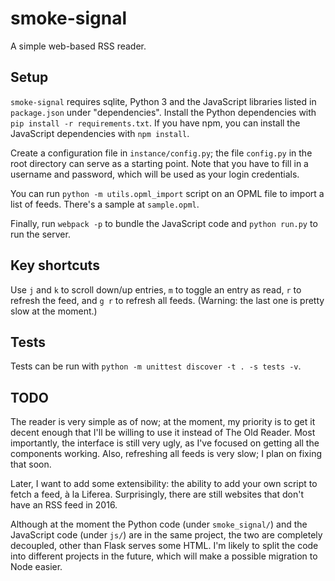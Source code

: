 # smoke-signal

A simple web-based RSS reader.

## Setup

`smoke-signal` requires sqlite, Python 3 and the JavaScript libraries listed in
`package.json` under "dependencies". Install the Python dependencies with `pip
install -r requirements.txt`. If you have npm, you can install the JavaScript
dependencies with `npm install`.

Create a configuration file in `instance/config.py`; the file `config.py` in the
root directory can serve as a starting point. Note that you have to fill in a
username and password, which will be used as your login credentials.

You can run `python -m utils.opml_import` script on an OPML file to import a
list of feeds. There's a sample at `sample.opml`.

Finally, run `webpack -p` to bundle the JavaScript code and `python run.py` to
run the server.

## Key shortcuts

Use `j` and `k` to scroll down/up entries, `m` to toggle an entry as read, `r`
to refresh the feed, and `g r` to refresh all feeds. (Warning: the last one is
pretty slow at the moment.)

## Tests

Tests can be run with `python -m unittest discover -t . -s tests -v`.

## TODO

The reader is very simple as of now; at the moment, my priority is to get it
decent enough that I'll be willing to use it instead of The Old Reader. Most
importantly, the interface is still very ugly, as I've focused on getting all
the components working. Also, refreshing all feeds is very slow; I plan on
fixing that soon.

Later, I want to add some extensibility: the ability to add your own script to
fetch a feed, à la Liferea. Surprisingly, there are still websites that don't
have an RSS feed in 2016.

Although at the moment the Python code (under `smoke_signal/`) and the
JavaScript code (under `js/`) are in the same project, the two are completely
decoupled, other than Flask serves some HTML. I'm likely to split the code into
different projects in the future, which will make a possible migration to Node
easier.
